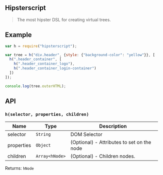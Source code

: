 ## Hipsterscript
> The most hipster DSL for creating virtual trees.

## Example
```javascript
var h = require("hipsterscript");

var tree = h("div.header", {style: {"background-color": "yellow"}}, [
  h(".header_container", [
    h(".header_container_logo"),
    h(".header_container_login-container")
  ])
]);

console.log(tree.outerHTML);
```
## API
### `h(selector, properties, children)`

| Name | Type | Description |
|------|------|-------------|
| selector | `String` | DOM Selector 
| properties | `Object ` | (Optional) - Attributes to set on the node
| children | `Array<hNode>` | (Optional) - Children nodes.

Returns: `hNode`
